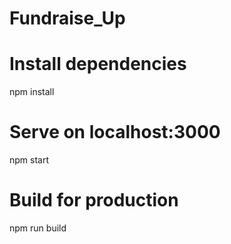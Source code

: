 # Fundraise_Up

# Install dependencies 
npm install 
# Serve on localhost:3000 
npm start 
# Build for production 
npm run build
